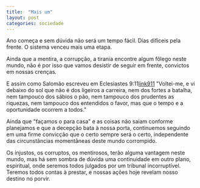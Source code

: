 ```yaml
---
title:  "Mais um"
layout: post
categories: sociedade
---
```


Ano começa e sem dúvida não será um tempo fácil. Dias difíceis pela frente. O sistema venceu mais uma etapa. 


Ainda que a mentira, a corrupção, a tirania encontre algum fôlego neste mundo, não é por isso que vamos desistir de seguir em frente, convictos em nossas crenças. 

E assim como Salomão escreveu em Eclesiastes 9:11[link911] "Voltei-me, e vi debaixo do sol que não é dos ligeiros a carreira, nem dos fortes a batalha, nem tampouco dos sábios o pão, nem tampouco dos prudentes as riquezas, nem tampouco dos entendidos o favor, mas que o tempo e a oportunidade ocorrem a todos."

Ainda que "façamos o para casa" e as coisas não saiam conforme planejamos e que a decepção bata à nossa porta, continuemos seguindo em uma firme convicção que o certo sempre será o certo, independente das circunstâncias momentâneas deste mundo corrompido. 

Os injustos, os corruptos, os mentirosos, terão alguma vantagem neste mundo, mas há sem sombra de dúvida uma continuidade em outro plano, espiritual, onde seremos todos julgados por um tribunal incorruptível. Teremos todos contas à prestar, e nossas ações hoje revelam nosso destino no porvir. 

[link911]:https://www.bibliaonline.com.br/acf/ec/9 
